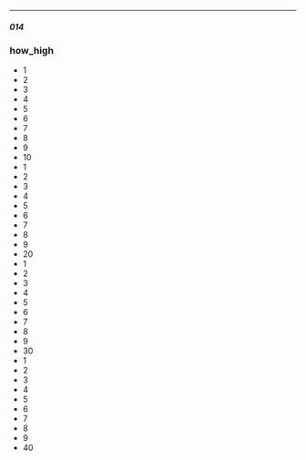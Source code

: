 
---

#####                                                       014

### how_high

- 1
- 2
- 3
- 4
- 5
- 6
- 7
- 8
- 9
- 10
- 1
- 2
- 3
- 4
- 5
- 6
- 7
- 8
- 9
- 20
- 1
- 2
- 3
- 4
- 5
- 6
- 7
- 8
- 9
- 30
- 1
- 2
- 3
- 4
- 5
- 6
- 7
- 8
- 9
- 40
